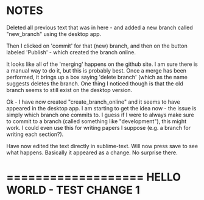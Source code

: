 # NOTES

Deleted all previous text that was in here - and added a new branch called "new_branch" using the desktop app.

Then I clicked on 'commit' for that (new) branch, and then on the button labeled 'Publish' - which created the branch online.

It looks like all of the 'merging' happens on the github site.  I am sure there is a manual way to do it, but this is probably best.  Once a merge has been performed, it brings up a box saying 'delete branch' (which as the name suggests deletes the branch.  One thing I noticed though is that the old branch seems to still exist on the desktop version.

Ok - I have now created "create_branch_online" and it seems to have appeared in the desktop app.  I am starting to get the idea now - the issue is simply which branch one commits to.  I guess if I were to always make sure to commit to a branch (called something like "development"), this might work.  I could even use this for writing papers I suppose (e.g. a branch for writing each section?).

Have now edited the text directly in sublime-text.  Will now press save to see what happens. Basically it appeared as a change.  No surprise there.

===================
HELLO WORLD - TEST CHANGE 1
===================